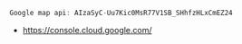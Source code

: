 
```dart
Google map api: AIzaSyC-Uu7Kic0MsR77V1SB_SHhfzHLxCmEZ24
```

- https://console.cloud.google.com/